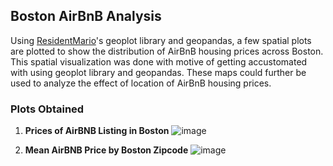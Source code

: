 ## Boston AirBnB Analysis
Using [ResidentMario](https://github.com/ResidentMario/geoplot)'s geoplot library and geopandas, a few spatial plots are plotted to show the distribution of AirBnB housing prices
across Boston. This spatial visualization was done with motive of getting accustomated with using geoplot library and geopandas. These maps could further be used to analyze the effect of location of AirBnB housing prices.

### Plots Obtained

1. **Prices of AirBNB Listing in Boston**
![image](https://user-images.githubusercontent.com/53687927/112683033-fadda380-8e96-11eb-9b2b-ad162f83d2a7.png)

2. **Mean AirBNB Price by Boston Zipcode**
![image](https://user-images.githubusercontent.com/53687927/112683145-21034380-8e97-11eb-99cd-8185d713c90e.png)
